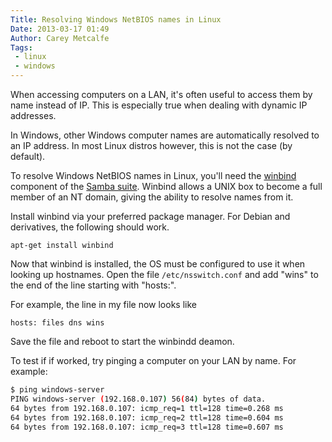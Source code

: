 ```yaml
---
Title: Resolving Windows NetBIOS names in Linux
Date: 2013-03-17 01:49
Author: Carey Metcalfe
Tags:
 - linux
 - windows
---
```


When accessing computers on a LAN, it's often useful to access them by
name instead of IP. This is especially true when dealing with dynamic IP
addresses.

In Windows, other Windows computer names are automatically resolved to
an IP address. In most Linux distros however, this is not the case (by default).

To resolve Windows NetBIOS names in Linux, you'll need the [winbind][]
component of the [Samba suite][]. Winbind allows a UNIX box to become a
full member of an NT domain, giving the ability to resolve names from
it.

Install winbind via your preferred package manager. For Debian and
derivatives, the following should work.   

    apt-get install winbind

Now that winbind is installed, the OS must be configured to use it when
looking up hostnames. Open the file `/etc/nsswitch.conf` and add "wins"
to the end of the line starting with "hosts:".

For example, the line in my file now looks like

    hosts: files dns wins

Save the file and reboot to start the winbindd deamon.

To test if if worked, try pinging a computer on your LAN by name. For
example:

```bash
$ ping windows-server
PING windows-server (192.168.0.107) 56(84) bytes of data.
64 bytes from 192.168.0.107: icmp_req=1 ttl=128 time=0.268 ms
64 bytes from 192.168.0.107: icmp_req=2 ttl=128 time=0.604 ms
64 bytes from 192.168.0.107: icmp_req=3 ttl=128 time=0.607 ms
```

  [winbind]: http://www.samba.org/samba/docs/man/manpages-3/winbindd.8.html
  [Samba suite]: http://www.samba.org/
